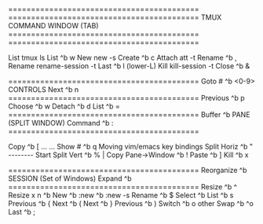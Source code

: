 ==========================================          ==========================================
             TMUX COMMAND                                        WINDOW (TAB)
==========================================          ==========================================

List    tmux ls                                     List         ^b w
New          new -s <session>                       Create       ^b c
Attach       att -t <session>                       Rename       ^b , <name>
Rename       rename-session -t <old> <new>          Last         ^b l               (lower-L)
Kill         kill-session -t <session>              Close        ^b &

==========================================          Goto #       ^b <0-9>
             CONTROLS                               Next         ^b n
==========================================          Previous     ^b p
                                                    Choose       ^b w <name>
Detach       ^b d
List         ^b =                                   ==========================================
Buffer       ^b <PgUpDn>                                         PANE (SPLIT WINDOW)
Command      ^b : <command>                         ==========================================

Copy         ^b [ ... <space> ... <enter>           Show #       ^b q
 Moving         vim/emacs key bindings              Split Horiz  ^b "                --------
 Start          <space>                             Split Vert   ^b %                   |
 Copy           <enter>                             Pane->Window ^b !
Paste        ^b ]                                   Kill         ^b x

==========================================          Reorganize   ^b <space>
             SESSION (Set of Windows)               Expand       ^b <alt><arrow>
==========================================          Resize       ^b ^<arrow>
                                                    Resize x n   ^b <n> <arrow>
New          ^b :new     ^b :new -s <name>
Rename       ^b $                                   Select       ^b <arrow>
List         ^b s                                   Previous     ^b {
Next         ^b (                                   Next         ^b }
Previous     ^b )                                   Switch       ^b o                  other
                                                    Swap         ^b ^o
                                                    Last         ^b ;
